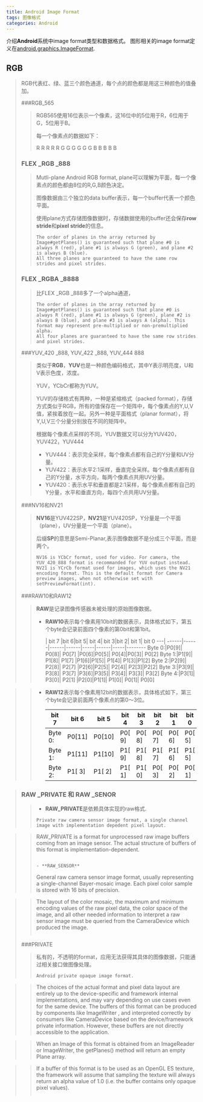 ```yaml
---
title: Android Image Format
tags: 图像格式
categories: Android
---
```




介绍**Android**系统中image format类型和数据格式。
图形相关的image format定义在[android.graphics.ImageFormat](https://developer.android.com/reference/android/graphics/ImageFormat.html).

## RGB
> RGB代表红、绿、蓝三个颜色通道，每个点的颜色都是用这三种颜色的值叠加。
>
> ###RGB_565
>
> >  RGB565使用16位表示一个像素，这16位中的5位用于R，6位用于G，5位用于B。
> >
> >  每一个像素点的数据如下：
> >
> >  R R R R R G G G G G G B B B B B
>
> ### FLEX _RGB _888
>
> > Mutli-plane Android RGB format, plane可以理解为平面，每一个像素点的颜色都由8位的R,G,B颜色决定。
> >
> > 图像数据由三个独立的data buffer表示，每一个buffer代表一个颜色平面。
> >
> > 使用plane方式存储图像数据时，存储数据使用的buffer还会保存**row stride**和**pixel stride**的信息。
> >
> > ```
> > The order of planes in the array returned by Image#getPlanes() is guaranteed such that plane #0 is always R (red), plane #1 is always G (green), and plane #2 is always B (blue).
> > All three planes are guaranteed to have the same row strides and pixel strides.
> > ```
>
> ### FLEX _RGBA _8888
>
> > 比FLEX _RGB _888多了一个alpha通道，
> >
> > ```
> > The order of planes in the array returned by Image#getPlanes() is guaranteed such that plane #0 is always R (red), plane #1 is always G (green), plane #2 is always B (blue), and plane #3 is always A (alpha). This format may represent pre-multiplied or non-premultiplied alpha.
> > All four planes are guaranteed to have the same row strides and pixel strides.
> > ```
>
> ###YUV_420 _888, YUV_422 _888, YUV_444 888
> > 类似于**RGB**，**YUV**也是一种颜色编码格式，其中Y表示明亮度，U和V表示色度，浓度。
> >
> > YUV，YCbCr都称为YUV。
> >
> > YUV的存储格式有两种，一种是紧缩格式（packed format），存储方式类似于RGB，所有的值保存在一个矩阵中，每个像素点的Y,U,V值，紧挨着放在一起。另外一种是平面格式（planar format），将Y,U,V三个分量分别放在不同的矩阵中。
> >
> > 根据每个像素点采样的不同，YUV数据又可以分为YUV420，YUV422，YUV444
> >
> > * YUV444：表示完全采样，每个像素点都有自己的Y分量和UV分量。
> > * YUV422：表示水平2:1采样，垂直完全采样。每个像素点都有自己的Y分量，水平方向，每两个像素点共用UV分量。
> > * YUV420：表示水平和垂直都是2:1采样，每个像素点都有自己的Y分量，水平和垂直方向，每四个点共用UV分量。
>
> ###NV16和NV21
> > **NV16**是YUV422SP，**NV21**是YUV420SP，Y分量是一个平面（plane），UV分量是一个平面（plane）。
> >
> > 后缀**SP**的意思是Semi-Planar,表示图像数据不是分成三个平面，而是两个。
> >
> > ```
> > NV16 is YCbCr format, used for video. For camera, the YUV_420_888 format is recommanded for YUV output instead.
> > NV21 is YCrCb format used for images, which uses the NV21 encoding format. This is the default format for Camera preview images, when not otherwise set with setPreviewFormat(int).
> > ```
>
> ###RAW10和RAW12
> >**RAW**是记录图像传感器未被处理的原始图像数据。
> >
> >- **RAW10**表示每个像素用10bit的数据表示，具体格式如下，第五个byte会记录前面四个像素的第0bit和第1bit。
> >
> >    | bit 7	|bit 6|bit 5|	bit 4|	bit 3|bit 2| bit 1| bit 0
> >     ---| ------|------|------|------|-----|------|-----|--------
> >    Byte 0:|P0[9]|	P0[8]| P0[7]	|P0[6]|P0[5]| P0[4]|P0[3]| P0[2]
> >    Byte 1:|P1[9]|	P1[8]|	P1[7]	|P1[6]|P1[5]| P1[4]| P1[3]|P1[2]
> >    Byte 2:|P2[9]|	P2[8]|	P2[7]	|P2[6]|P2[5]| P2[4]| P2[3]|P2[2]
> >    Byte 3:|P3[9]|	P3[8]|	P3[7]	|P3[6]|P3[5]| P3[4]| P3[3]| P3[2]
> >    Byte 4:|P3[1]|	P3[0]|	P2[1]	|P2[0]|P1[1]| P1[0]| P0[1]| P0[0]

> > - **RAW12**表示每个像素用12bit的数据表示，具体格式如下，第三个byte会记录前面两个像素点的第0～3位。
> >
> >     | bit 7   | bit 6  | bit 5  | bit 4  | bit 3  | bit 2  | bit 1  | bit 0  |
> >     | ------- | ------ | ------ | ------ | ------ | ------ | ------ | ------ |
> >     | Byte 0: | P0[11] | P0[10] | P0[ 9] | P0[ 8] | P0[ 7] | P0[ 6] | P0[ 5] |
> >     | Byte 1: | P1[11] | P1[10] | P1[ 9] | P1[ 8] | P1[ 7] | P1[ 6] | P1[ 5] |
> >     | Byte 2: | P1[ 3] | P1[ 2] | P1[ 1] | P1[ 0] | P0[ 3] | P0[ 2] | P0[ 1] |


> ### RAW _PRIVATE 和 RAW _SENOR
> > - **RAW_PRIVATE**是依赖具体实现的raw格式.
> >
> > ```
> > Private raw camera sensor image format, a single channel image with implementation depedent pixel layout.
> > ```

>> RAW_PRIVATE is a format for unprocessed raw image buffers coming from an image sensor. The actual structure of buffers of this format is implementation-dependent.
>> ```
>>
>> - **RAW_SENSOR**
>>
>> ```
>> General raw camera sensor image format, usually representing a single-channel Bayer-mosaic image. Each pixel color sample is stored with 16 bits of precision.

>> The layout of the color mosaic, the maximum and minimum encoding values of the raw pixel data, the color space of the image, and all other needed information to interpret a raw sensor image must be queried from the CameraDevice which produced the image.
>> ```
>>
>> ```
>
> ###PRIVATE
>
> >私有的，不透明的format，应用无法获得其具体的图像数据，只能通过相关接口做图像处理。
> >
> > ```
> > Android private opaque image format.
> > ```

> > The choices of the actual format and pixel data layout are entirely up to the device-specific and framework internal implementations, and may vary depending on use cases even for the same device. The buffers of this format can be produced by components like ImageWriter , and interpreted correctly by consumers like CameraDevice based on the device/framework private information. However, these buffers are not directly accessible to the application.

>>When an Image of this format is obtained from an ImageReader or ImageWriter, the getPlanes() method will return an empty Plane array.

>>If a buffer of this format is to be used as an OpenGL ES texture, the framework will assume that sampling the texture will always return an alpha value of 1.0 (i.e. the buffer contains only opaque pixel values).
>>```
>>
>>```